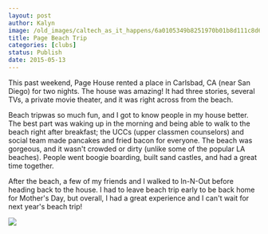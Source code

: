 ```yaml
---
layout: post
author: Kalyn
image: /old_images/caltech_as_it_happens/6a0105349b8251970b01b8d111c8d6970c.jpg
title: Page Beach Trip 
categories: [clubs]
status: Publish
date: 2015-05-13
---
```


This past weekend, Page House rented a place in Carlsbad, CA (near San Diego) for two nights. The house was amazing! It had three stories, several TVs, a private movie theater, and it was right across from the beach.

  Beach tripwas so much fun, and I got to know people in my house better. The best part was waking up in the morning and being able to walk to the beach right after breakfast; the UCCs (upper classmen counselors) and social team made pancakes and fried bacon for everyone. The beach was gorgeous, and it wasn't crowded or dirty (unlike some of the popular LA beaches). People went boogie boarding, built sand castles, and had a great time together.

  After the beach, a few of my friends and I walked to In-N-Out before heading back to the house. I had to leave beach trip early to be back home for Mother's Day, but overall, I had a great experience and I can't wait for next year's beach trip!


![](/old_images/caltech_as_it_happens/6a0105349b8251970b01b8d111c8df970c.jpg)

